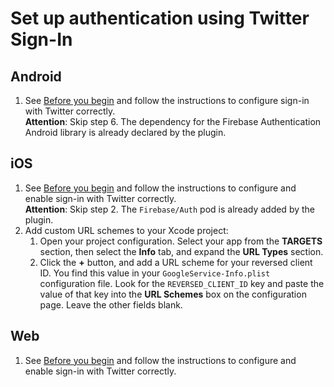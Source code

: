 # Set up authentication using Twitter Sign-In

## Android

1. See [Before you begin](https://firebase.google.com/docs/auth/android/twitter-login#before_you_begin) and follow the instructions to configure sign-in with Twitter correctly.  
   **Attention**: Skip step 6. The dependency for the Firebase Authentication Android library is already declared by the plugin.

## iOS

1. See [Before you begin](https://firebase.google.com/docs/auth/ios/twitter-login#before_you_begin) and follow the instructions to configure and enable sign-in with Twitter correctly.  
   **Attention**: Skip step 2. The `Firebase/Auth` pod is already added by the plugin.
1. Add custom URL schemes to your Xcode project:
   1. Open your project configuration.
      Select your app from the **TARGETS** section, then select the **Info** tab, and expand the **URL Types** section.
   1. Click the **+** button, and add a URL scheme for your reversed client ID.
      You find this value in your `GoogleService-Info.plist` configuration file.
      Look for the `REVERSED_CLIENT_ID` key and paste the value of that key into the **URL Schemes** box on the configuration page.
      Leave the other fields blank.

## Web

1. See [Before you begin](https://firebase.google.com/docs/auth/web/twitter-login#before_you_begin) and follow the instructions to configure and enable sign-in with Twitter correctly.
